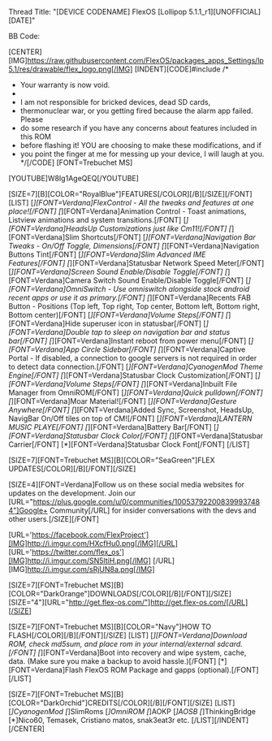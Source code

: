 Thread Title: "[DEVICE CODENAME] FlexOS [Lollipop 5.1.1_r1][UNOFFICIAL][DATE]"

BB Code:

[CENTER][IMG]https://raw.githubusercontent.com/FlexOS/packages_apps_Settings/lp5.1/res/drawable/flex_logo.png[/IMG] 
[INDENT][CODE]#include
/*
* Your warranty is now void.
*
* I am not responsible for bricked devices, dead SD cards,
* thermonuclear war, or you getting fired because the alarm app failed. Please
* do some research if you have any concerns about features included in this ROM
* before flashing it! YOU are choosing to make these modifications, and if
* you point the finger at me for messing up your device, I will laugh at you.
*/[/CODE]
[FONT=Trebuchet MS]

[YOUTUBE]W8Ig1AgeQEQ[/YOUTUBE]

[SIZE=7][B][COLOR="RoyalBlue"]FEATURES[/COLOR][/B][/SIZE][/FONT]
[LIST]
[*][FONT=Verdana]FlexControl - All the tweaks and features at one place![/FONT]
[*][FONT=Verdana]Animation Control - Toast animations, Listview animations and system transitions.[/FONT]
[*][FONT=Verdana]HeadsUp Customizations just like Cm11![/FONT]
[*][FONT=Verdana]Slim Shortcuts[/FONT]
[*][FONT=Verdana]Navigation Bar Tweaks - On/Off Toggle, Dimensions[/FONT]
[*][FONT=Verdana]Navigation Buttons Tint[/FONT]
[*][FONT=Verdana]Slim Advanced IME Features[/FONT]
[*][FONT=Verdana]Statusbar Network Speed Meter[/FONT]
[*][FONT=Verdana]Screen Sound  Enable/Disable Toggle[/FONT]
[*][FONT=Verdana]Camera Switch Sound Enable/Disable Toggle[/FONT]
[*][FONT=Verdana]OmniSwitch - Use omniswitch alongside stock android recent apps or use it as primary.[/FONT]
[*][FONT=Verdana]Recents FAB Button - Positions (Top left, Top right, Top center, Bottom left, Bottom right, Bottom center)[/FONT]
[*][FONT=Verdana]Volume Steps[/FONT]
[*][FONT=Verdana]Hide superuser icon in statusbar[/FONT]
[*][FONT=Verdana]Double tap to sleep on navigation bar and status bar[/FONT]
[*][FONT=Verdana]Instant reboot from power menu[/FONT]
[*][FONT=Verdana]App Circle Sidebar[/FONT]
[*][FONT=Verdana]Captive Portal - If disabled, a connection to google servers is not required in order to detect data connection.[/FONT]
[*][FONT=Verdana]CyanogenMod Theme Engine[/FONT]
[*][FONT=Verdana]Statusbar Clock Customization[/FONT]
[*][FONT=Verdana]Volume Steps[/FONT]
[*][FONT=Verdana]Inbuilt File Manager from OmniROM[/FONT]
[*][FONT=Verdana]Quick pulldown[/FONT]
[*][FONT=Verdana]Moar Material![/FONT]
[*][FONT=Verdana]Gesture Anywhere[/FONT]
[*][FONT=Verdana]Added Sync, Screenshot, HeadsUp, NavigBar On/Off tiles on top of CM![/FONT]
[*][FONT=Verdana]LANTERN MUSIC PLAYE[/FONT]
[*][FONT=Verdana]Battery Bar[/FONT]
[*][FONT=Verdana]Statusbar Clock Color[/FONT]
[*][FONT=Verdana]Statusbar Carrier[/FONT]
[*][FONT=Verdana]Statusbar Clock Font[/FONT]
[/LIST]

[SIZE=7][FONT=Trebuchet MS][B][COLOR="SeaGreen"]FLEX UPDATES[/COLOR][/B][/FONT][/SIZE]

[SIZE=4][FONT=Verdana]Follow us on these social media websites for updates on the development. Join our [URL="https://plus.google.com/u/0/communities/100537922008399937484"]Google+ Community[/URL] for insider conversations with the devs and other users.[/SIZE][/FONT]

[URL='https://facebook.com/FlexProject'][IMG]http://i.imgur.com/HXcfHu0.png[/IMG][/URL] [URL='https://twitter.com/flex_os'][IMG]http://i.imgur.com/SN5ltiH.png[/IMG] [/URL][IMG]http://i.imgur.com/sRjUN8a.png[/IMG] 

[SIZE=7][FONT=Trebuchet MS][B][COLOR="DarkOrange"]DOWNLOADS[/COLOR][/B][/FONT][/SIZE]
[SIZE="4"][URL="http://get.flex-os.com/"]http://get.flex-os.com/[/URL][/SIZE]

[SIZE=7][FONT=Trebuchet MS][B][COLOR="Navy"]HOW TO FLASH[/COLOR][/B][/FONT][/SIZE]
[LIST]
[*][FONT=Verdana]Download ROM, check md5sum, and place rom in your internal/external sdcard.[/FONT]
[*][FONT=Verdana]Boot into recovery and wipe system, cache, data. (Make sure you make a backup to avoid hassle.)[/FONT]
[*][FONT=Verdana]Flash FlexOS ROM Package and gapps (optional).[/FONT]
[/LIST]

[SIZE=7][FONT=Trebuchet MS][B][COLOR="DarkOrchid"]CREDITS[/COLOR][/B][/FONT][/SIZE]
[LIST]
[*]CyanogenMod
[*]SlimRoms
[*]OmniROM
[*]AOKP
[*]AOSB
[*]ThinkingBridge
[*]Nico60, Temasek, Cristiano matos, snak3eat3r etc.
[/LIST][/INDENT][/CENTER]
